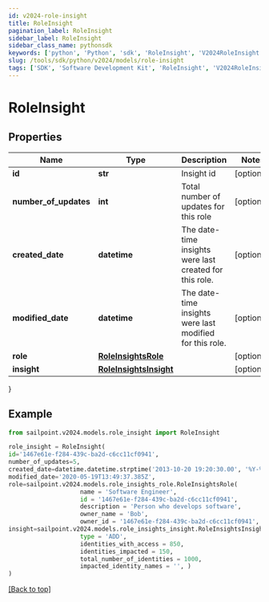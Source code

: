 ```yaml
---
id: v2024-role-insight
title: RoleInsight
pagination_label: RoleInsight
sidebar_label: RoleInsight
sidebar_class_name: pythonsdk
keywords: ['python', 'Python', 'sdk', 'RoleInsight', 'V2024RoleInsight'] 
slug: /tools/sdk/python/v2024/models/role-insight
tags: ['SDK', 'Software Development Kit', 'RoleInsight', 'V2024RoleInsight']
---
```


# RoleInsight


## Properties

Name | Type | Description | Notes
------------ | ------------- | ------------- | -------------
**id** | **str** | Insight id | [optional] 
**number_of_updates** | **int** | Total number of updates for this role | [optional] 
**created_date** | **datetime** | The date-time insights were last created for this role. | [optional] 
**modified_date** | **datetime** | The date-time insights were last modified for this role. | [optional] 
**role** | [**RoleInsightsRole**](role-insights-role) |  | [optional] 
**insight** | [**RoleInsightsInsight**](role-insights-insight) |  | [optional] 
}

## Example

```python
from sailpoint.v2024.models.role_insight import RoleInsight

role_insight = RoleInsight(
id='1467e61e-f284-439c-ba2d-c6cc11cf0941',
number_of_updates=5,
created_date=datetime.datetime.strptime('2013-10-20 19:20:30.00', '%Y-%m-%d %H:%M:%S.%f'),
modified_date='2020-05-19T13:49:37.385Z',
role=sailpoint.v2024.models.role_insights_role.RoleInsightsRole(
                    name = 'Software Engineer', 
                    id = '1467e61e-f284-439c-ba2d-c6cc11cf0941', 
                    description = 'Person who develops software', 
                    owner_name = 'Bob', 
                    owner_id = '1467e61e-f284-439c-ba2d-c6cc11cf0941', ),
insight=sailpoint.v2024.models.role_insights_insight.RoleInsightsInsight(
                    type = 'ADD', 
                    identities_with_access = 850, 
                    identities_impacted = 150, 
                    total_number_of_identities = 1000, 
                    impacted_identity_names = '', )
)

```
[[Back to top]](#) 

